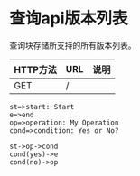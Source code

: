 # 查询api版本列表
查询块存储所支持的所有版本列表。

|HTTP方法|URL|说明|
|------|---|---|
|GET|/||



```flow
st=>start: Start
e=>end
op=>operation: My Operation
cond=>condition: Yes or No?

st->op->cond
cond(yes)->e
cond(no)->op
```


